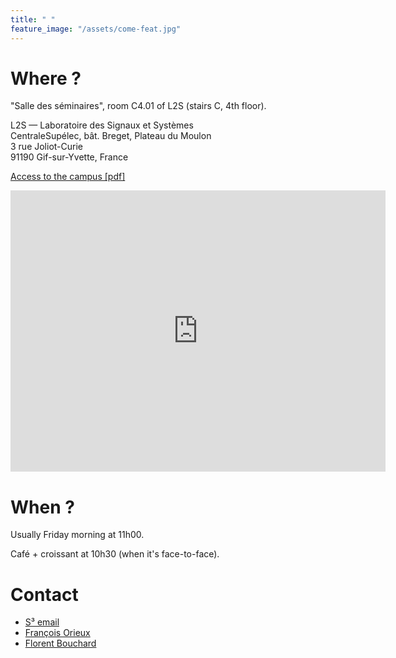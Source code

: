 ```yaml
---
title: " "
feature_image: "/assets/come-feat.jpg"
---
```


# Where ?

"Salle des séminaires", room C4.01 of L2S (stairs C, 4th floor).

L2S — Laboratoire des Signaux et Systèmes<br/>
CentraleSupélec, bât. Breget, Plateau du Moulon<br/>
3 rue Joliot-Curie<br/>
91190 Gif-sur-Yvette, France

[Access to the campus [pdf]](https://www.centralesupelec.fr/sites/default/files/acces-campus-gif.pdf)<br/>


<div class="map"><iframe src="https://www.google.com/maps/embed?pb=!1m18!1m12!1m3!1d2632.8401845555304!2d2.161772315922743!3d48.70853551919994!2m3!1f0!2f0!3f0!3m2!1i1024!2i768!4f13.1!3m3!1m2!1s0x47e67f455392963f%3A0x5de275325a4a00b5!2sLaboratoire%20des%20Signaux%20et%20Syst%C3%A8mes!5e0!3m2!1sfr!2sfr!4v1602786736425!5m2!1sfr!2sfr" width="600" height="450" frameborder="0" style="border:0;" allowfullscreen="" aria-hidden="false" tabindex="0"> title="Acces to L2S" }}"></iframe></div>



<!-- {% include map.html id="!1m18!1m12!1m3!1d2632.8401845555304!2d2.161772315922743!3d48.70853551919994!2m3!1f0!2f0!3f0!3m2!1i1024!2i768!4f13.1!3m3!1m2!1s0x47e67f455392963f%3A0x5de275325a4a00b5!2sLaboratoire%20des%20Signaux%20et%20Syst%C3%A8mes!5e0!3m2!1sfr!2sfr!4v1602786736425!5m2!1sfr!2sfr" %} -->

<!-- {% include figure.html image="/assets/plan_acces.gif" caption="Acces to L2S" %} -->

# When ?

Usually Friday morning at 11h00. 

Café + croissant at 10h30 (when it's face-to-face).

# Contact

- [S³ email](mailto:seminaire.scube@l2s.centralesupelec.fr)
- [François Orieux](https://pro.orieux.fr)
- [Florent Bouchard](https://sites.google.com/view/florentbouchard/)
